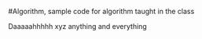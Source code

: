 #Algorithm, sample code for algorithm taught in the class




Daaaaahhhhh
xyz
anything and everything

